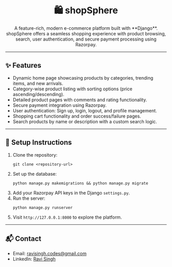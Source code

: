 <h1 align="center">🛍️ shopSphere</h1>

<p align="center">
  A feature-rich, modern e-commerce platform built with **Django**. shopSphere offers a seamless shopping experience with product browsing, search, user authentication, and secure payment processing using Razorpay.
</p>

---

<h2>✨ Features</h2>
<ul>
  <li>Dynamic home page showcasing products by categories, trending items, and new arrivals.</li>
  <li>Category-wise product listing with sorting options (price ascending/descending).</li>
  <li>Detailed product pages with comments and rating functionality.</li>
  <li>Secure payment integration using Razorpay.</li>
  <li>User authentication: Sign up, login, logout, and profile management.</li>
  <li>Shopping cart functionality and order success/failure pages.</li>
  <li>Search products by name or description with a custom search logic.</li>
</ul>

---

<h2>📂 Setup Instructions</h2>
<ol>
  <li>Clone the repository:
    <pre><code>git clone &lt;repository-url&gt;</code></pre>
  </li>
  <li>Set up the database:
    <pre><code>python manage.py makemigrations && python manage.py migrate</code></pre>
  </li>
  <li>Add your Razorpay API keys in the Django <code>settings.py</code>.</li>
  <li>Run the server:
    <pre><code>python manage.py runserver</code></pre>
  </li>
  <li>Visit <code>http://127.0.0.1:8000</code> to explore the platform.</li>
</ol>

---

<h2>📬 Contact</h2>
<ul>
  <li>Email: <a href="mailto:codes.ravisingh@gmail.com">ravisingh.codes@gmail.com</a></li>
  <li>LinkedIn: <a href="https://www.linkedin.com/in/ravi-singh-53894933a?utm_source=share&utm_campaign=share_via&utm_content=profile&utm_medium=android_app" target="_blank">Ravi Singh</a></li>
</ul>
